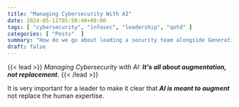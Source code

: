 ```yaml
---
title: "Managing Cybersecurity With AI"
date: 2024-05-11T05:50:40+08:00
tags: [ "cybersecurity", "infosec", "leadership", "qotd" ]
categories: [ "Posts"  ]
summary: "How do we go about leading a security team alongside Generative AI?"
draft: false
---
```

{{< lead >}}
*Managing Cybersecurity with AI:* ***It's all about augmentation, not replacement.***
{{< /lead >}}

It is very important for a leader to make it clear that ***AI is meant to augment*** not replace the human expertise.


